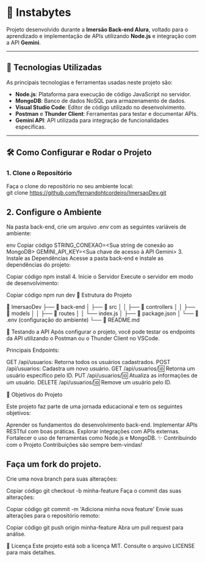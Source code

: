 # 📸 **Instabytes**  
Projeto desenvolvido durante a **Imersão Back-end Alura**, voltado para o aprendizado e implementação de APIs utilizando **Node.js** e integração com a API **Gemini**.

---

## 🚀 **Tecnologias Utilizadas**  
As principais tecnologias e ferramentas usadas neste projeto são:  
- **Node.js**: Plataforma para execução de código JavaScript no servidor.  
- **MongoDB**: Banco de dados NoSQL para armazenamento de dados.  
- **Visual Studio Code**: Editor de código utilizado no desenvolvimento.  
- **Postman** e **Thunder Client**: Ferramentas para testar e documentar APIs.  
- **Gemini API**: API utilizada para integração de funcionalidades específicas.  

---

## 🛠️ **Como Configurar e Rodar o Projeto**  

### **1. Clone o Repositório**  
Faça o clone do repositório no seu ambiente local:  
git clone https://github.com/fernandohtcordeiro/ImersaoDev.git

## 2. Configure o Ambiente
Na pasta back-end, crie um arquivo .env com as seguintes variáveis de ambiente:

env
Copiar código
STRING_CONEXAO=<Sua string de conexão ao MongoDB>
GEMINI_API_KEY=<Sua chave de acesso à API Gemini>
3. Instale as Dependências
Acesse a pasta back-end e instale as dependências do projeto:

Copiar código
npm install
4. Inicie o Servidor
Execute o servidor em modo de desenvolvimento:

Copiar código
npm run dev
📡 Estrutura do Projeto

📁 ImersaoDev
 ├── 📁 back-end
 │    ├── 📁 src
 │    │    ├── 📁 controllers
 │    │    ├── 📁 models
 │    │    ├── 📁 routes
 │    │    └── index.js
 │    ├── 📄 package.json
 │    └── 📄 .env (configuração do ambiente)
 └── 📄 README.md

 
🧪 Testando a API
Após configurar o projeto, você pode testar os endpoints da API utilizando o Postman ou o Thunder Client no VSCode.

Principais Endpoints:

GET /api/usuarios: Retorna todos os usuários cadastrados.
POST /api/usuarios: Cadastra um novo usuário.
GET /api/usuarios/:id: Retorna um usuário específico pelo ID.
PUT /api/usuarios/:id: Atualiza as informações de um usuário.
DELETE /api/usuarios/:id: Remove um usuário pelo ID.

📌 Objetivos do Projeto

Este projeto faz parte de uma jornada educacional e tem os seguintes objetivos:

Aprender os fundamentos do desenvolvimento back-end.
Implementar APIs RESTful com boas práticas.
Explorar integrações com APIs externas.
Fortalecer o uso de ferramentas como Node.js e MongoDB.
✨ Contribuindo com o Projeto
Contribuições são sempre bem-vindas!

## Faça um fork do projeto.

Crie uma nova branch para suas alterações:

Copiar código
git checkout -b minha-feature
Faça o commit das suas alterações:

Copiar código
git commit -m 'Adiciona minha nova feature'
Envie suas alterações para o repositório remoto:

Copiar código
git push origin minha-feature
Abra um pull request para análise.

📄 Licença
Este projeto está sob a licença MIT. Consulte o arquivo LICENSE para mais detalhes.

